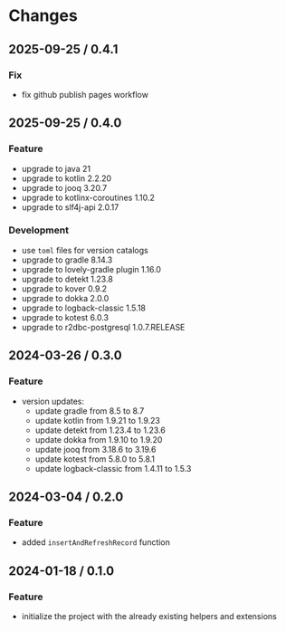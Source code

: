 # Changes

## 2025-09-25 / 0.4.1

### Fix

- fix github publish pages workflow

## 2025-09-25 / 0.4.0

### Feature

- upgrade to java 21
- upgrade to kotlin 2.2.20
- upgrade to jooq 3.20.7
- upgrade to kotlinx-coroutines 1.10.2
- upgrade to slf4j-api 2.0.17

### Development

- use `toml` files for version catalogs
- upgrade to gradle 8.14.3
- upgrade to lovely-gradle plugin 1.16.0
- upgrade to detekt 1.23.8
- upgrade to kover 0.9.2
- upgrade to dokka 2.0.0
- upgrade to logback-classic 1.5.18
- upgrade to kotest 6.0.3
- upgrade to r2dbc-postgresql 1.0.7.RELEASE

## 2024-03-26 / 0.3.0

### Feature

- version updates:
  - update gradle from 8.5 to 8.7
  - update kotlin from 1.9.21 to 1.9.23
  - update detekt from 1.23.4 to 1.23.6
  - update dokka from 1.9.10 to 1.9.20
  - update jooq from 3.18.6 to 3.19.6
  - update kotest from 5.8.0 to 5.8.1
  - update logback-classic from 1.4.11 to 1.5.3

## 2024-03-04 / 0.2.0

### Feature

- added `insertAndRefreshRecord` function

## 2024-01-18 / 0.1.0

### Feature

- initialize the project with the already existing helpers and extensions
